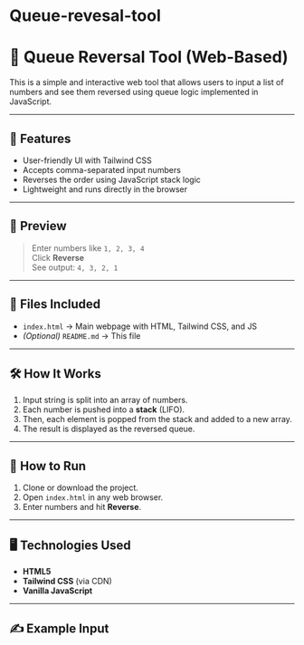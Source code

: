 # Queue-revesal-tool
# 🔁 Queue Reversal Tool (Web-Based)

This is a simple and interactive web tool that allows users to input a list of numbers and see them reversed using queue logic implemented in JavaScript.

---

## 🚀 Features

- User-friendly UI with Tailwind CSS
- Accepts comma-separated input numbers
- Reverses the order using JavaScript stack logic
- Lightweight and runs directly in the browser

---

## 📸 Preview

> Enter numbers like `1, 2, 3, 4`  
> Click **Reverse**  
> See output: `4, 3, 2, 1`

---

## 📁 Files Included

- `index.html` → Main webpage with HTML, Tailwind CSS, and JS
- *(Optional)* `README.md` → This file

---

## 🛠️ How It Works

1. Input string is split into an array of numbers.
2. Each number is pushed into a **stack** (LIFO).
3. Then, each element is popped from the stack and added to a new array.
4. The result is displayed as the reversed queue.

---

## 🧪 How to Run

1. Clone or download the project.
2. Open `index.html` in any web browser.
3. Enter numbers and hit **Reverse**.

---

## 🖥️ Technologies Used

- **HTML5**
- **Tailwind CSS** (via CDN)
- **Vanilla JavaScript**

---

## ✍️ Example Input

